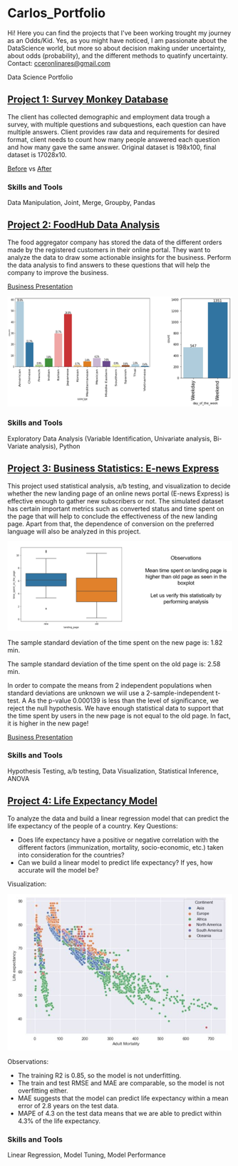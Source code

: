 # Carlos_Portfolio

Hi! Here you can find the projects that I've been working trought my journey as an Odds/Kid. Yes, as you might have noticed, I am passionate about the DataScience world, but more so about decision making under uncertainty, about odds (probability), and the different methods to quatinfy uncertainty. 
Contact: cceronlinares@gmail.com

Data Science Portfolio

## [Project 1: Survey Monkey Database](https://github.com/carlosarturoceron/Survey_Monkey)
The client has collected demographic and employment data trough a survey, with multiple questions and subquestions, each question can have multiple answers. Client provides raw data and requirements for desired format, client needs to count how many people answered each question and how many gave the same answer. Original dataset is 198x100, final dataset is 17028x10.

[Before](https://docs.google.com/spreadsheets/d/1uh5mW-GYSNhjLtgTrMXQHXYbZ6bmfDkN/edit?usp=sharing&ouid=105935294305889029944&rtpof=true&sd=true) vs [After](https://docs.google.com/spreadsheets/d/146KMv6cd8A4UaPi1YH59wtn5vNKx5a-e/edit?usp=sharing&ouid=105935294305889029944&rtpof=true&sd=true)

### Skills and Tools
Data Manipulation, Joint, Merge, Groupby, Pandas

## [Project 2: FoodHub Data Analysis](https://github.com/carlosarturoceron/Foodhub_Project)
The food aggregator company has stored the data of the different orders made by the registered customers in their online portal. They want to analyze the data to draw some actionable insights for the business. Perform the data analysis to find answers to these questions that will help the company to improve the business.

[Business Presentation](https://drive.google.com/file/d/1YB0L7ZdyFBMT8UNEs5KHNeTE7utUcCKr/view?usp=sharing)

![](/images/Project2.jpg)  

### Skills and Tools
Exploratory Data Analysis (Variable Identification, Univariate analysis, Bi-Variate analysis), Python

## [Project 3: Business Statistics: E-news Express](https://github.com/carlosarturoceron/ENews_Express_Project)
This project used statistical analysis, a/b testing, and visualization to decide whether the new landing page of an online news portal (E-news Express) is effective enough to gather new subscribers or not. The simulated dataset has certain important metrics such as converted status and time spent on the page that will help to conclude the effectiveness of the new landing page. Apart from that, the dependence of conversion on the preferred language will also be analyzed in this project.

![](images/NewVSOld.JPG)

The sample standard deviation of the time spent on the new page is: 1.82 min.

The sample standard deviation of the time spent on the old page is: 2.58 min.

In order to compate the means from 2 independent populations when standard deviations are unknown we wiil use a 2-sample-independent t-test. A
As the p-value 0.000139 is less than the level of significance, we reject the null hypothesis. We have enough statistical data to support that the time spent by users in the new page is not equal to the old page. In fact, it is higher in the new page!

[Business Presentation](https://drive.google.com/file/d/18AZm43BkgNsA55AIeeeBoPg-3kfZ7aXT/view?usp=sharing)

### Skills and Tools
Hypothesis Testing, a/b testing, Data Visualization, Statistical Inference, ANOVA

## [Project 4: Life Expectancy Model](https://github.com/carlosarturoceron/ENews_Express_Project)
To analyze the data and build a linear regression model that can predict the life expectancy of the people of a country.
Key Questions:
* Does life expectancy have a positive or negative correlation with the different factors (immunization, mortality, socio-economic, etc.) taken into consideration for the countries?
* Can we build a linear model to predict life expectancy? If yes, how accurate will the model be?

Visualization:

![](images/Visualization.JPG)


Observations:
* The training R2 is 0.85, so the model is not underfitting.
* The train and test RMSE and MAE are comparable, so the model is not overfitting either.
* MAE suggests that the model can predict life expectancy within a mean error of 2.8 years on the test data.
* MAPE of 4.3 on the test data means that we are able to predict within 4.3% of the life expectancy.

### Skills and Tools
Linear Regression, Model Tuning, Model Performance
